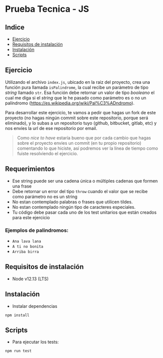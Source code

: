 # Prueba Tecnica - JS

## Indice
-   [Ejercicio](#ejercicio)
-   [Requisitos de instalación](#requisitos-de-instalación)
-   [Instalación](#instalación)
-   [Scripts](#scripts)

## Ejercicio
Utilizando el archivo `index.js`, ubicado en la raiz del proyecto, crea una función pura llamada `isPalindrome`, la cual recibe un parámetro de tipo *string* llamado `str`. Esa función debe retornar un valor de tipo *booleano* el cual me diga si el *string* que le he pasado como parámetro es o no un palíndromo (https://es.wikipedia.org/wiki/Pal%C3%ADndromo).

Para desarrollar este ejercicio, te vamos a pedir que hagas un fork de este proyecto (no hagas ningún commit sobre este repositorio, porque será eliminado), y lo subas a un repositorio tuyo (github, bitbucket, gitlab, etc) y nos envíes la url de ese repositorio por email.

> Como *nice to have* estaría bueno que por cada cambio que hagas sobre el proyecto envies un commit (en tu propio repositorio) comentando lo que hiciste, así podremos ver la línea de tiempo como fuiste resolviendo el ejercicio.

## Requerimientos
- Ese string puede ser una cadena única o múltiples cadenas que formen una frase
- Debe retornar un error del tipo `throw` cuando el valor que se recibe como parámetro no es un string
- No estan contemplado palabras o frases que utilicen tildes.
- No estan contemplado ningún tipo de caracteres especiales.
- Tu código debe pasar cada uno de los test unitarios que están creados para este ejercicio

### Ejemplos de palindromos:

- `Ana lava lana`
- `A ti no bonita`
- `Arriba birra`

## Requisitos de instalación
-   Node v12.13 (LTS)

## Instalación
- Instalar dependencias 
```
npm install
```

## Scripts

- Para ejecutar los tests:
```
npm run test
```
